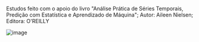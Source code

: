 Estudos feito com o apoio do livro "Análise Prática de Séries Temporais, Predição com Estatística e Aprendizado de Máquina"; Autor: Aileen Nielsen; Editora: O'REILLY

![image](https://github.com/RamonHenriqueRoque/Livros-estudos/assets/70415088/b5f5447f-02ba-45f7-a40b-8b6b9f4e3218)
